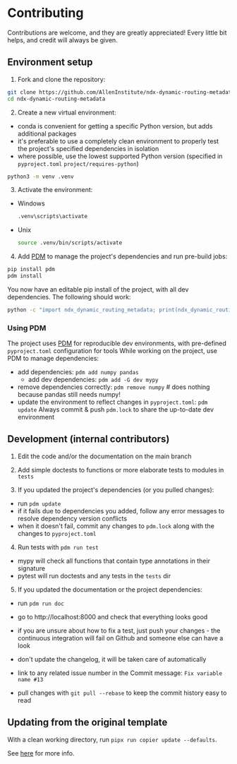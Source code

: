 # Contributing

Contributions are welcome, and they are greatly appreciated!
Every little bit helps, and credit will always be given.

## Environment setup

1. Fork and clone the repository:
```bash
git clone https://github.com/AllenInstitute/ndx-dynamic-routing-metadata
cd ndx-dynamic-routing-metadata
```

2. Create a new virtual environment:
- conda is convenient for getting a specific Python version, but adds additional packages
- it's preferable to use a completely clean environment to properly test the project's specified dependencies in isolation
- where possible, use the lowest supported Python version (specified in `pyproject.toml` `project/requires-python`) 
```bash
python3 -m venv .venv
```

3. Activate the environment:
- Windows
  ```bash
  .venv\scripts\activate
  ```

- Unix
  ```bash
  source .venv/bin/scripts/activate
  ```

4. Add [PDM](https://pdm.fming.dev) to manage the project's dependencies and run pre-build jobs:
```bash
pip install pdm
pdm install
```

You now have an editable pip install of the project, with all dev dependencies.
The following should work:
```bash
python -c "import ndx_dynamic_routing_metadata; print(ndx_dynamic_routing_metadata.__version__)"
```

### Using PDM

The project uses [PDM](https://pdm.fming.dev) for reproducible dev environments, with pre-defined `pyproject.toml` configuration for tools
While working on the project, use PDM to manage dependencies:
- add dependencies: `pdm add numpy pandas`
  - add dev dependencies: `pdm add -G dev mypy`
- remove dependencies correctly: `pdm remove numpy`   # does nothing because pandas still needs numpy!
- update the environment to reflect changes in `pyproject.toml`: `pdm update`
Always commit & push `pdm.lock` to share the up-to-date dev environment


## Development (internal contributors)

1. Edit the code and/or the documentation on the main branch

2. Add simple doctests to functions or more elaborate tests to modules in `tests`

3. If you updated the project's dependencies (or you pulled changes):
  - run `pdm update`
  - if it fails due to dependencies you added, follow any error messages to resolve dependency version conflicts
  - when it doesn't fail, commit any changes to `pdm.lock` along with the changes to `pyproject.toml`

4. Run tests with `pdm run test`
  - mypy will check all functions that contain type annotations in their signature
  - pytest will run doctests and any tests in the `tests` dir

5. If you updated the documentation or the project dependencies:
  - run `pdm run doc`
  - go to http://localhost:8000 and check that everything looks good
 
- if you are unsure about how to fix a test, just push your changes - the continuous integration will fail on Github and someone else can have a look

- don't update the changelog, it will be taken care of automatically

- link to any related issue number in the Commit message: `Fix variable name #13` 

- pull changes with `git pull --rebase` to keep the commit history easy to read

## Updating from the original template
With a clean working directory, run `pipx run copier update --defaults`.

See [here](https://github.com/AllenInstitute/copier-pdm-npc/blob/main/README.md)
for more info.